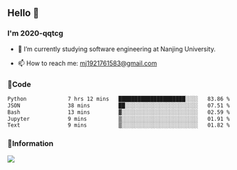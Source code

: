 ## Hello 👋


### I'm 2020-qqtcg

- 🔭 I’m currently studying software engineering at Nanjing University. 
<!-- - 🌱 I’m currently learning MLsys and -->
<!-- - 👯 I’m looking to collaborate on ... -->
<!-- - 🤔 I’m looking for help with ... -->
<!-- - 💬 Ask me about ... -->
- 📫 How to reach me: mj1921761583@gmail.com
<!-- - 😄 Pronouns: ... -->
<!-- - ⚡ Fun fact: ... -->

### 🌱Code
<!--START_SECTION:waka-->

```txt
Python             7 hrs 12 mins   █████████████████████░░░░   83.86 %
JSON               38 mins         ██░░░░░░░░░░░░░░░░░░░░░░░   07.51 %
Bash               13 mins         ▓░░░░░░░░░░░░░░░░░░░░░░░░   02.59 %
Jupyter            9 mins          ▒░░░░░░░░░░░░░░░░░░░░░░░░   01.91 %
Text               9 mins          ▒░░░░░░░░░░░░░░░░░░░░░░░░   01.82 %
```

<!--END_SECTION:waka-->

### 💬Information
![](https://github-readme-stats.vercel.app/api?username=2020-qqtcg&theme=buefy&hide_border=false)


<!-- <div align="center"> <img src="https://github-readme-activity-graph.vercel.app/graph?username=2020-qqtcg&theme=minimal" /> </div> -->


